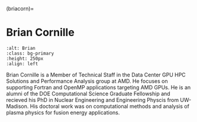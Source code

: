 <head>
  <meta charset="UTF-8">
  <meta name="description" content="Brian Cornille">
  <meta name="keywords" content="AMD GPU, HPC, MI300, MI250, ROCm, blog, contributor, blog author">
</head>

(briacorn)=

# Brian Cornille

```{image} ./data/Brian-Cornille.jpg
:alt: Brian
:class: bg-primary
:height: 250px
:align: left
```

Brian Cornille is a Member of Technical Staff in the Data Center GPU HPC Solutions and Performance Analysis group at AMD.
He focuses on supporting Fortran and OpenMP applications targeting AMD GPUs.
He is an alumni of the DOE Computational Science Graduate Fellowship
and recieved his PhD in Nuclear Engineering and Engineering Physcis from UW-Madison.
His doctoral work was on computational methods and analysis of plasma physics for fusion energy applications.
